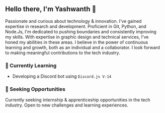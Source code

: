 ## Hello there, I'm Yashwanth 👋

Passionate and curious about technology & innovation. I've gained expertise in research and development. Proficient in Git, Python, and Node.Js, I'm dedicated to pushing boundaries and consistently improving my skills. With expertise in graphic design and technical services, I've honed my abilities in these areas. I believe in the power of continuous learning and growth, both as an individual and a collaborator. I look forward to making meaningful contributions to the tech industry.

### 🌱 Currently Learning

- Developing a Discord bot using `Discord.js V-14`

### 🚀 Seeking Opportunities

Currently seeking internship & apprenticeship opportunities in the tech industry. Open to new challenges and learning experiences.